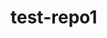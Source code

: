 # test-repo1
<!--stackedit_data:
eyJoaXN0b3J5IjpbMTI4NzI5NzY5NCwxMjg0NzU2MjM1LDM4MD
MyODEwNiwxNzkwODUxNDc2XX0=
-->